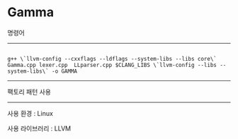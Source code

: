 # Gamma

명령어
<hr>
<code>
g++ \`llvm-config --cxxflags --ldflags --system-libs --libs core\` Gamma.cpp lexer.cpp  LLparser.cpp $CLANG_LIBS \`llvm-config --libs --system-libs\` -o GAMMA
</code>
<hr>
팩토리 패턴 사용
<hr>
사용 환경 : Linux 

사용 라이브러리 : LLVM
